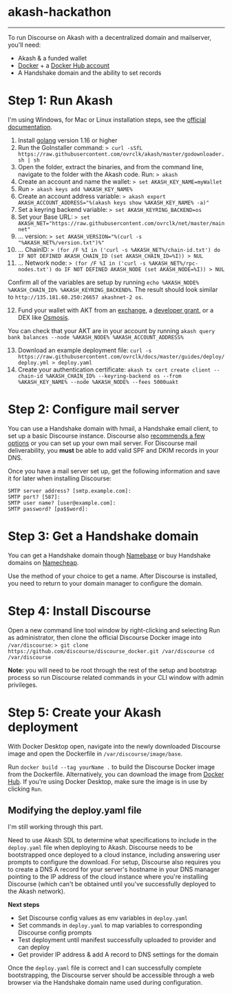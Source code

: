# akash-hackathon
---

To run Discourse on Akash with a decentralized domain and mailserver, you'll need:

* Akash & a funded wallet
* [Docker](https://medium.com/r/?url=https%3A%2F%2Fwww.docker.com%2Fproducts%2Fdocker-desktop) + a [Docker Hub account](https://medium.com/r/?url=https%3A%2F%2Fhub.docker.com%2Fsignup)
* A Handshake domain and the ability to set records


<h1>Step 1: Run Akash</h1>

I'm using Windows, for Mac or Linux installation steps, see the [official documentation](https://docs.akash.network/guides/command).

1. Install [golang](https://medium.com/r/?url=https%3A%2F%2Fgolang.org%2F) version 1.16 or higher
2. Run the GoInstaller command:
`> curl -sSfL https://raw.githubusercontent.com/ovrclk/akash/master/godownloader.sh | sh`
3. Open the folder, extract the binaries, and from the command line, navigate to the folder with the Akash code. Run: `> akash`
4. Create an account and name the wallet: `> set AKASH_KEY_NAME=myWallet`
5. Run `> akash keys add %AKASH_KEY_NAME%`
6. Create an account address variable: `> akash export AKASH_ACCOUNT_ADDRESS="%(akash keys show %AKASH_KEY_NAME% -a)"`
7. Set a keyring backend variable: `> set AKASH_KEYRING_BACKEND=os`
8. Set your Base URL: `> set AKASH_NET="https://raw.githubusercontent.com/ovrclk/net/master/mainnet"`
9. ... version: `> set AKASH_VERSION="%(curl -s "%AKASH_NET%/version.txt")%"`
10. ... ChainID: `> (for /F %I in ('curl -s %AKASH_NET%/chain-id.txt') do IF NOT DEFINED AKASH_CHAIN_ID (set AKASH_CHAIN_ID=%I)) > NUL`
11. ... Network node: `> (for /F %I in ('curl -s %AKASH_NET%/rpc-nodes.txt') do IF NOT DEFINED AKASH_NODE (set AKASH_NODE=%I)) > NUL`

Confirm all of the variables are setup by running `echo %AKASH_NODE% %AKASH_CHAIN_ID% %AKASH_KEYRING_BACKEND%`.
The result should look similar to `http://135.181.60.250:26657 akashnet-2 os`.

12. Fund your wallet with AKT from an [exchange](https://medium.com/r/?url=https%3A%2F%2Fakash.network%2Ftoken), a [developer grant](https://medium.com/r/?url=https%3A%2F%2Fakash.network%2Ftoken), or a DEX like [Osmosis](https://medium.com/r/?url=http%3A%2F%2Fosmosis.zone).

You can check that your AKT are in your account by running `akash query bank balances --node %AKASH_NODE% %AKASH_ACCOUNT_ADDRESS%`

13. Download an example deployment file: `curl -s https://raw.githubusercontent.com/ovrclk/docs/master/guides/deploy/deploy.yml > deploy.yaml`
14. Create your authentication certificate: `akash tx cert create client --chain-id %AKASH_CHAIN_ID% --keyring-backend os --from %AKASH_KEY_NAME% --node %AKASH_NODE% --fees 5000uakt`


<h1>Step 2: Configure mail server</h1>

You can use a Handshake domain with hmail, a Handshake email client, to set up a basic Discourse instance. Discourse also [recommends a few options](https://medium.com/r/?url=https%3A%2F%2Fgithub.com%2Fdiscourse%2Fdiscourse%2Fblob%2Fmain%2Fdocs%2FINSTALL-email.md) or you can set up your own mail server. For Discourse mail deliverability, you **must** be able to add valid SPF and DKIM records in your DNS.

Once you have a mail server set up, get the following information and save it for later when installing Discourse:

```
SMTP server address? [smtp.example.com]: 
SMTP port? [587]: 
SMTP user name? [user@example.com]: 
SMTP password? [pa$$word]:
```

<h1>Step 3: Get a Handshake domain</h1>

You can get a Handshake domain though [Namebase](namebase.io) or buy Handshake domains on [Namecheap](namecheap.com).

Use the method of your choice to get a name. After Discourse is installed, you need to return to your domain manager to configure the domain.


<h1>Step 4: Install Discourse</h1>

Open a new command line tool window by right-clicking and selecting Run as administrator, then clone the official Discourse Docker image into `/var/discourse`: `> git clone https://github.com/discourse/discourse_docker.git /var/discourse
cd /var/discourse`


**Note:** you will need to be root through the rest of the setup and bootstrap process so run Discourse related commands in your CLI window with admin privileges.


<h1>Step 5: Create your Akash deployment</h1>

With Docker Desktop open, navigate into the newly downloaded Discourse image and open the Dockerfile in `/var/discourse/image/base`.

Run `docker build --tag yourName .` to build the Discourse Docker image from the Dockerfile. Alternatively, you can download the image from [Docker Hub](https://medium.com/r/?url=https%3A%2F%2Fhub.docker.com%2Fr%2Fdiscourse%2Fbase%2Ftags%3Fpage%3D1%26ordering%3Dlast_updated). If you're using Docker Desktop, make sure the image is in use by clicking `Run`.

<h2>Modifying the deploy.yaml file</h2>

I'm still working through this part.

Need to use Akash SDL to determine what specifications to include in the `deploy.yaml` file when deploying to Akash. Discourse needs to be bootstrapped once deployed to a cloud instance, including answering user prompts to configure the download. For setup, Discourse also requires you to create a DNS A record for your server's hostname in your DNS manager pointing to the IP address of the cloud instance where you're installing Discourse (which can't be obtained until you've successfully deployed to the Akash network).

**Next steps**
* Set Discourse config values as env variables in `deploy.yaml`
* Set commands in `deploy.yaml` to map variables to corresponding Discourse config prompts
* Test deployment until manifest successfully uploaded to provider and can deploy
* Get provider IP address & add A record to DNS settings for the domain

Once the `deploy.yaml` file is correct and I can successfully complete bootstrapping, the Discourse server should be accessible through a web browser via the Handshake domain name used during configuration.
